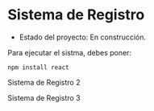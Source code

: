 <h1>Sistema de Registro</h1>

- Estado del proyecto: En construcción.

Para ejecutar el sistma, debes poner:

```npm install react ```

Sistema de Registro 2

Sistema de Registro 3
